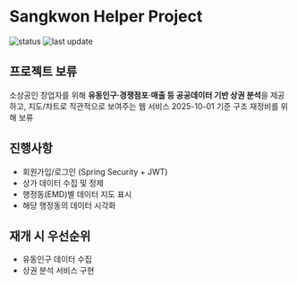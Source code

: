 # Sangkwon Helper Project
![status](https://img.shields.io/badge/status-on--hold-yellow)
![last update](https://img.shields.io/badge/paused-2025--10--01-blue)

## 프로젝트 보류
소상공인 창업자를 위해 **유동인구·경쟁점포·매출 등 공공데이터 기반 상권 분석**을 제공하고, 지도/차트로 직관적으로 보여주는 웹 서비스
2025-10-01 기준 구조 재정비를 위해 보류

## 진행사항
- 회원가입/로그인 (Spring Security + JWT)
- 상가 데이터 수집 및 정제
- 행정동(EMD)별 데이터 지도 표시
- 해당 행정동의 데이터 시각화

## 재개 시 우선순위
- 유동인구 데이터 수집
- 상권 분석 서비스 구현
